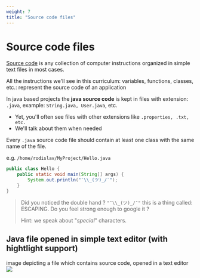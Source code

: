 ```yaml
---
weight: 7
title: "Source code files"
---
```

# Source code files

[Source code](https://en.wikipedia.org/wiki/Source_code) is any collection of computer instructions organized in simple text files in most cases.

All the instructions we'll see in this curriculum: variables, functions, classes, etc.: represent the source code of an application

In java based projects the **java source code** is kept in files with extension: `.java`, example: `String.java, User.java`, etc.
 - Yet, you'll often see files with other extensions like `.properties, .txt, etc.`
 - We'll talk about them when needed

Every `.java` source code file should contain at least one class with the same name of the file.

e.g. `/home/rodislav/MyProject/Hello.java`

```java
public class Hello {
    public static void main(String[] args) {
        System.out.println("¯\\_(ツ)_/¯");
    }
}
```

> Did you noticed the double hand ? `"¯\\_(ツ)_/¯"` this is a thing called: ESCAPING. Do you feel strong enough to google it ?
> 
> Hint: we speak about "_special_" characters.

## Java file opened in simple text editor (with hightlight support)

image depicting a file which contains source code, opened in a text editor
![](/howtos/source-code-opened-file.png)

